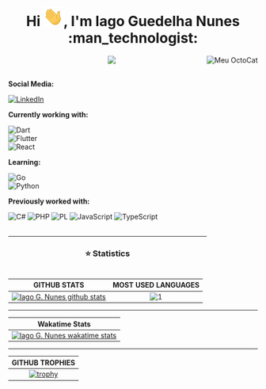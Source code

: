 <h1 align="center">Hi <img src="https://raw.githubusercontent.com/ABSphreak/ABSphreak/master/gifs/Hi.gif" width="40px" />, I'm Iago Guedelha Nunes :man_technologist:</h1>
<img src="https://octocat-generator-assets.githubusercontent.com/my-octocat-1618262880806.png" alt="Meu OctoCat" align="right" height="450" align="right"/>
<img align='right' src='https://user-images.githubusercontent.com/5713670/87202985-820dcb80-c2b6-11ea-9f56-7ec461c497c3.gif' width='200'>
<br/>
<br/>

**Social Media:**

[![LinkedIn](https://img.shields.io/badge/LinkedIn-0077B5?style=for-the-badge&logo=linkedin&logoColor=white)](https://www.linkedin.com/in/iagognunes/)

**Currently working with:**

![Dart](https://img.shields.io/badge/Dart-0175C2?style=for-the-badge&logo=dart&logoColor=white)
<br/>
![Flutter](https://img.shields.io/badge/Flutter-02569B?style=for-the-badge&logo=flutter&logoColor=white)
<br/>
![React](https://img.shields.io/badge/React-20232A?style=for-the-badge&logo=react&logoColor=61DAFB)

**Learning:**

![Go](https://img.shields.io/badge/go-%2300ADD8.svg?style=for-the-badge&logo=go&logoColor=white)
<br/>
![Python](https://img.shields.io/badge/python-3670A0?style=for-the-badge&logo=python&logoColor=ffdd54)

**Previously worked with:**

![C#](https://img.shields.io/badge/C%23-239120?style=for-the-badge&logo=c-sharp&logoColor=white)
![PHP](https://img.shields.io/badge/PHP-777BB4?style=for-the-badge&logo=php&logoColor=white)
![PL](https://img.shields.io/badge/PL%2FSQL-FFFFFF?style=for-the-badge&logo=oracle&logoColor=FF0000&labelColor=FFFFFF&color=FF0000)
![JavaScript](https://img.shields.io/badge/JavaScript-F7DF1E?style=for-the-badge&logo=javascript&logoColor=black)
![TypeScript](https://img.shields.io/badge/TypeScript-007ACC?style=for-the-badge&logo=typescript&logoColor=white)
<br/>
<br/>

---

<h3 align="center">⭐  Statistics</h3>

<div align="center">
  
|GITHUB STATS|MOST USED LANGUAGES|
|:---:|:---:|
|[![Iago G. Nunes github stats](https://github-readme-stats.vercel.app/api?username=iagognunes&theme=midnight-purple&show_icons=true&count_private=true&hide_title=true)](https://github.com/anuraghazra/github-readme-stats)|![1](https://github-readme-stats.vercel.app/api/top-langs/?username=iagognunes&hide=C%23&theme=midnight-purple&layout=compact&langs_count=8&hide_title=true)

</div>

---

<div align="center">
  
|Wakatime Stats|
|:---:|
|[![Iago G. Nunes wakatime stats](https://github-readme-stats.vercel.app/api/wakatime?username=iagognunes&layout=compact)](https://github.com/anuraghazra/github-readme-stats)|

</div>

---

<div align="center">
  
|GITHUB TROPHIES|
|:---:|
|[![trophy](https://github-profile-trophy.vercel.app/?username=iagognunes&theme=darkhub&row=1&column=7)](https://github.com/ryo-ma/github-profile-trophy)|

</div>
